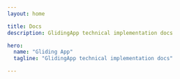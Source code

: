 ```yaml
---
layout: home

title: Docs
description: GlidingApp technical implementation docs

hero:
  name: "Gliding App"
  tagline: "GlidingApp technical implementation docs"

---
```


<script setup>
import FeatureBlocks from './components/FeatureBlocks.vue'
</script>

<FeatureBlocks
  :customFeatures="[
    {
      title: 'English',
      icon: '🇬🇧',
      link: '/en/index.html',
      description: ''
    },
    {
      title: 'Nederlands',
      icon: '🇳🇱',
      link: '',
      description: '(coming soon)'
    },
    {
      title: 'Deutsch',
      icon: '🇩🇪',
      link: '',
      description: '(coming soon)'
    },
    {
      title: 'Français',
      icon: '🇫🇷',
      link: '',
      description: '(coming soon)'
    }
  ]"
/>